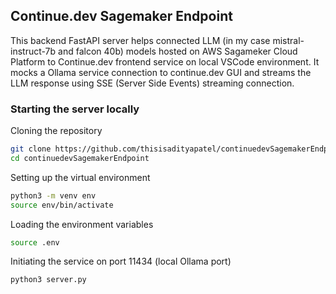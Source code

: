 ## Continue.dev Sagemaker Endpoint

This backend FastAPI server helps connected LLM (in my case mistral-instruct-7b and falcon 40b) models hosted on AWS Sagameker Cloud Platform to Continue.dev frontend service on local VSCode environment. It mocks a Ollama service connection to continue.dev GUI and streams the LLM response using SSE (Server Side Events) streaming connection.

### Starting the server locally

Cloning the repository
```bash
git clone https://github.com/thisisadityapatel/continuedevSagemakerEndpoint.git
cd continuedevSagemakerEndpoint
```

Setting up the virtual environment
```bash
python3 -m venv env
source env/bin/activate
```

Loading the environment variables
```bash
source .env
```

Initiating the service on port 11434 (local Ollama port)
```bash
python3 server.py
```
